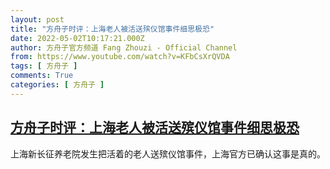 ```yaml
---
layout: post
title: "方舟子时评：上海老人被活送殡仪馆事件细思极恐"
date: 2022-05-02T10:17:21.000Z
author: 方舟子官方频道 Fang Zhouzi - Official Channel
from: https://www.youtube.com/watch?v=KFbCsXrQVDA
tags: [ 方舟子 ]
comments: True
categories: [ 方舟子 ]
---
```

<!--1651486641000-->
[方舟子时评：上海老人被活送殡仪馆事件细思极恐](https://www.youtube.com/watch?v=KFbCsXrQVDA)
------

<div>
上海新长征养老院发生把活着的老人送殡仪馆事件，上海官方已确认这事是真的。
</div>
